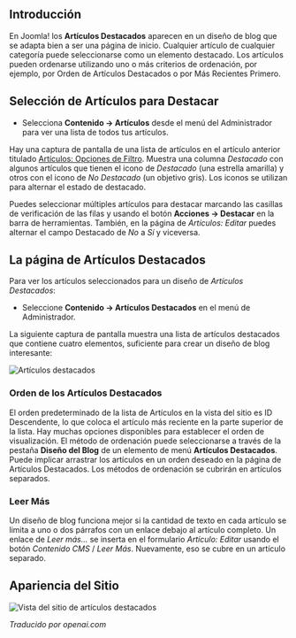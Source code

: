 <!-- Filename: J4.x:Featured_Articles / Display title: Artículos: Destacados  -->

## Introducción

En Joomla! los **Artículos Destacados** aparecen en un diseño de blog que se adapta bien a ser una página de inicio. Cualquier artículo de cualquier categoría puede seleccionarse como un elemento destacado. Los artículos pueden ordenarse utilizando uno o más criterios de ordenación, por ejemplo, por Orden de Artículos Destacados o por Más Recientes Primero.

## Selección de Artículos para Destacar

- Selecciona **Contenido → Artículos** desde el menú del Administrador para ver una lista de todos tus artículos.

Hay una captura de pantalla de una lista de artículos en el artículo anterior titulado [Artículos: Opciones de Filtro](jdocmanual?article=user/articles/articles-filter-options). Muestra una columna *Destacado* con algunos artículos que tienen el icono de *Destacado* (una estrella amarilla) y otros con el icono de *No Destacado* (un objetivo gris). Los iconos se utilizan para alternar el estado de destacado.

Puedes seleccionar múltiples artículos para destacar marcando las casillas de verificación de las filas y usando el botón **Acciones → Destacar** en la barra de herramientas. También, en la página de *Artículos: Editar* puedes alternar el campo Destacado de *No* a *Sí* y viceversa.

## La página de Artículos Destacados

Para ver los artículos seleccionados para un diseño de *Artículos Destacados*:

- Seleccione **Contenido → Artículos Destacados** en el menú de Administrador.

La siguiente captura de pantalla muestra una lista de artículos destacados que contiene cuatro elementos, suficiente para crear un diseño de blog interesante:

![Artículos destacados](../../../en/images/articles/articles-featured.png)

### Orden de los Artículos Destacados

El orden predeterminado de la lista de Artículos en la vista del sitio es ID Descendente, lo que coloca el artículo más reciente en la parte superior de la lista. Hay muchas opciones disponibles para establecer el orden de visualización. El método de ordenación puede seleccionarse a través de la pestaña **Diseño del Blog** de un elemento de menú **Artículos Destacados**. Puede implicar arrastrar los artículos en un orden deseado en la página de Artículos Destacados. Los métodos de ordenación se cubrirán en artículos separados.

### Leer Más

Un diseño de blog funciona mejor si la cantidad de texto en cada artículo se limita a uno o dos párrafos con un enlace debajo al artículo completo. Un enlace de *Leer más...* se inserta en el formulario *Artículo: Editar* usando el botón *Contenido CMS* / *Leer Más*. Nuevamente, eso se cubre en un artículo separado.

## Apariencia del Sitio

![Vista del sitio de artículos destacados](../../../en/images/articles/articles-featured-site.png)

*Traducido por openai.com*

